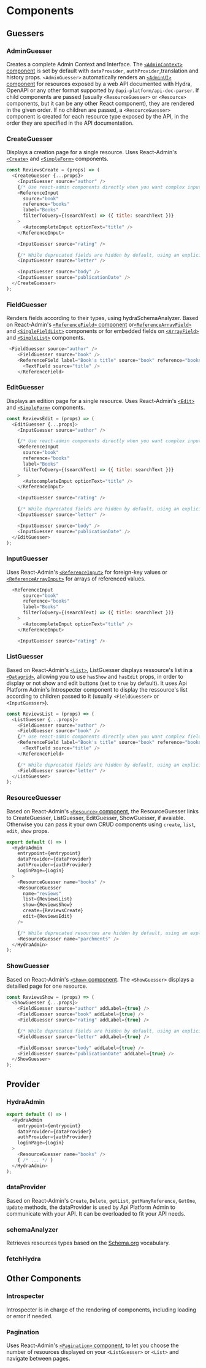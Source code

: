 # Components

## Guessers

### AdminGuesser

Creates a complete Admin Context and Interface.
The [`<AdminContext>` component](https://marmelab.com/react-admin/Admin.html#unplugging-the-admin-using-admincontext-and-adminui) is set by default with `dataProvider`, `authProvider`,translation and history props.
`<AdminGuesser>` automatically renders an [`<AdminUI>` component](https://marmelab.com/react-admin/Admin.html#unplugging-the-admin-using-admincontext-and-adminui) for resources exposed by a web API documented with Hydra, OpenAPI or any other format supported by `@api-platform/api-doc-parser`. If child components are passed (usually `<ResourceGuesser>` or `<Resource>` components, but it can be any other React component), they are rendered in the given order. If no children are passed, a `<ResourceGuesser>` component is created for each resource type exposed by the API, in the order they are specified in the API documentation.

### CreateGuesser

Displays a creation page for a single resource. Uses React-Admin's [`<Create>`](https://marmelab.com/react-admin/Edit.html) and [`<SimpleForm>`](https://marmelab.com/react-admin/CreateEdit.html#the-simpleform-component) components.

```javascript
const ReviewsCreate = (props) => (
  <CreateGuesser {...props}>
    <InputGuesser source="author" />
    {/* Use react-admin components directly when you want complex inputs. */}
    <ReferenceInput
      source="book"
      reference="books"
      label="Books"
      filterToQuery={(searchText) => ({ title: searchText })}
    >
      <AutocompleteInput optionText="title" />
    </ReferenceInput>

    <InputGuesser source="rating" />

    {/* While deprecated fields are hidden by default, using an explicit InputGuesser component allows to add them back. */}
    <InputGuesser source="letter" />

    <InputGuesser source="body" />
    <InputGuesser source="publicationDate" />
  </CreateGuesser>
);
```

### FieldGuesser

Renders fields according to their types, using hydraSchemaAnalyzer. Based on React-Admin's  [`<ReferenceField>` component](https://marmelab.com/react-admin/Fields.html#referencefield) or[`<ReferenceArrayField>`](https://marmelab.com/react-admin/Fields.html#referencearrayfield) and  [`<SingleFieldList>`](https://marmelab.com/react-admin/List.html#the-singlefieldlist-component) components or for embedded fields on [`<ArrayField>`](https://marmelab.com/react-admin/Fields.html#arrayfield) and [`<SimpleList>`](https://marmelab.com/react-admin/List.html#the-simplelist-component) components.

```javascript
 <FieldGuesser source="author" />
    <FieldGuesser source="book" />
    <ReferenceField label="Book's title" source="book" reference="books">
      <TextField source="title" />
    </ReferenceField>
```

### EditGuesser

Displays an edition page for a single resource. Uses React-Admin's [`<Edit>`](https://marmelab.com/react-admin/Edit.html) and [`<SimpleForm>`](https://marmelab.com/react-admin/CreateEdit.html#the-simpleform-component) components.

```javascript
const ReviewsEdit = (props) => (
  <EditGuesser {...props}>
    <InputGuesser source="author" />

    {/* Use react-admin components directly when you want complex inputs. */}
    <ReferenceInput
      source="book"
      reference="books"
      label="Books"
      filterToQuery={(searchText) => ({ title: searchText })}
    >
      <AutocompleteInput optionText="title" />
    </ReferenceInput>

    <InputGuesser source="rating" />

    {/* While deprecated fields are hidden by default, using an explicit InputGuesser component allows to add them back. */}
    <InputGuesser source="letter" />

    <InputGuesser source="body" />
    <InputGuesser source="publicationDate" />
  </EditGuesser>
);
```

### InputGuesser

Uses React-Admin's [`<ReferenceInput>`](https://marmelab.com/react-admin/Inputs.html#referenceinput) for foreign-key values or [`<ReferenceArrayInput>`](https://marmelab.com/react-admin/Inputs.html#referencearrayinput) for arrays of referenced values.

```javascript
  <ReferenceInput
      source="book"
      reference="books"
      label="Books"
      filterToQuery={(searchText) => ({ title: searchText })}
    >
      <AutocompleteInput optionText="title" />
    </ReferenceInput>

    <InputGuesser source="rating" />
```

### ListGuesser

Based on React-Admin's [`<List>`](https://marmelab.com/react-admin/List.html), ListGuesser displays ressource's list in a [`<Datagrid>`](https://marmelab.com/react-admin/List.html#the-datagrid-component), allowing you to use `hasShow` and `hasEdit` props, in order to display or not show and edit buttons (set to `true` by default). It uses Api Platform Admin's Introspecter component to display the ressource's list according to children passed to it (usually `<FieldGuesser>` or `<InputGuesser>`).

```javascript
const ReviewsList = (props) => (
  <ListGuesser {...props}>
    <FieldGuesser source="author" />
    <FieldGuesser source="book" />
    {/* Use react-admin components directly when you want complex fields. */}
    <ReferenceField label="Book's title" source="book" reference="books">
      <TextField source="title" />
    </ReferenceField>

    {/* While deprecated fields are hidden by default, using an explicit FieldGuesser component allows to add them back. */}
    <FieldGuesser source="letter" />
  </ListGuesser>
);
```

### ResourceGuesser

Based on React-Admin's [`<Resource>` component](https://marmelab.com/react-admin/Resource.html), the ResourceGuesser links to CreateGuesser, ListGuesser, EditGuesser, ShowGuesser, if avaiable. Otherwise you can pass it your own CRUD components using `create`, `list`, `edit`, `show` props.

```javascript
export default () => (
  <HydraAdmin
    entrypoint={entrypoint}
    dataProvider={dataProvider}
    authProvider={authProvider}
    loginPage={Login}
  >
    <ResourceGuesser name="books" />
    <ResourceGuesser
      name="reviews"
      list={ReviewsList}
      show={ReviewsShow}
      create={ReviewsCreate}
      edit={ReviewsEdit}
    />

    {/* While deprecated resources are hidden by default, using an explicit ResourceGuesser component allows to add them back. */}
    <ResourceGuesser name="parchments" />
  </HydraAdmin>
);
```

### ShowGuesser

Based on React-Admin's [`<Show>` component](https://marmelab.com/react-admin/Show.html). The `<ShowGuesser>` displays a detailled page for one resource.

```javascript
const ReviewsShow = (props) => (
  <ShowGuesser {...props}>
    <FieldGuesser source="author" addLabel={true} />
    <FieldGuesser source="book" addLabel={true} />
    <FieldGuesser source="rating" addLabel={true} />

    {/* While deprecated fields are hidden by default, using an explicit FieldGuesser component allows to add them back. */}
    <FieldGuesser source="letter" addLabel={true} />

    <FieldGuesser source="body" addLabel={true} />
    <FieldGuesser source="publicationDate" addLabel={true} />
  </ShowGuesser>
);
```

## Provider

### HydraAdmin

```javascript
export default () => (
  <HydraAdmin
    entrypoint={entrypoint}
    dataProvider={dataProvider}
    authProvider={authProvider}
    loginPage={Login}
  >
    <ResourceGuesser name="books" />
    { /* ... */ }
  </HydraAdmin>
);
```

### dataProvider

Based on React-Admin's `Create`, `Delete`, `getList`, `getManyReference`, `GetOne`, `Update` methods, the dataProvider is used by Api Platform Admin to communicate with your API. It can be overloaded to fit your API needs.

### schemaAnalyzer

Retrieves resources types based on the [Schema.org](https://schema.org) vocabulary.

### fetchHydra

## Other Components

### Introspecter

Introspecter is in charge of the rendering of components, including loading or error if needed.

### Pagination

Uses React-Admin's [`<Pagination>` component](https://marmelab.com/react-admin/List.html#pagination), to let you choose the number of resources displayed on your `<ListGuesser>` or `<List>` and navigate between pages.
